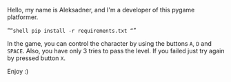Hello, my name is Aleksadner, and I'm a developer of this pygame platformer.

“```”shell
pip install -r requirements.txt
“```”

In the game, you can control the character by using the buttons `A`, `D` and `SPACE`. Also, you have only 3 tries to pass the level. If you failed just try again by pressed button `X`.

Enjoy :)
